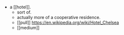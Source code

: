- a [[hotel]].
	- sort of.
	- actually more of a cooperative residence.
	- [[pull]] https://en.wikipedia.org/wiki/Hotel_Chelsea
	- [[medium]] 